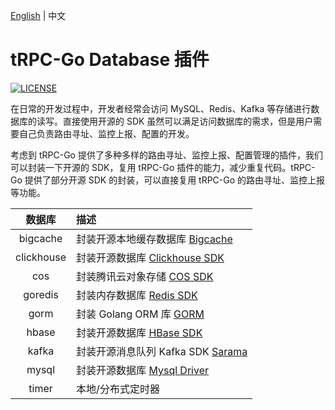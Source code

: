 [English](README.md) | 中文

# tRPC-Go Database 插件

[![LICENSE](https://img.shields.io/badge/license-Apache--2.0-green.svg)](https://github.com/trpc-ecosystem/go-database/blob/main/LICENSE)

在日常的开发过程中，开发者经常会访问 MySQL、Redis、Kafka 等存储进行数据库的读写。直接使用开源的 SDK 虽然可以满足访问数据库的需求，但是用户需要自己负责路由寻址、监控上报、配置的开发。

考虑到 tRPC-Go 提供了多种多样的路由寻址、监控上报、配置管理的插件，我们可以封装一下开源的 SDK，复用 tRPC-Go 插件的能力，减少重复代码。tRPC-Go 提供了部分开源 SDK 的封装，可以直接复用 tRPC-Go 的路由寻址、监控上报等功能。

| 数据库 | 描述 |
| :----: | :----   |
| bigcache | 封装开源本地缓存数据库 [Bigcache](https://github.com/allegro/bigcache) |
| clickhouse | 封装开源数据库 [Clickhouse SDK](https://github.com/ClickHouse/clickhouse-go) |
| cos | 封装腾讯云对象存储 [COS SDK](https://github.com/tencentyun/cos-go-sdk-v5) |
| goredis | 封装内存数据库 [Redis SDK](https://github.com/redis/go-redis) |
| gorm | 封装 Golang ORM 库 [GORM](https://github.com/go-gorm/gorm) |
| hbase | 封装开源数据库 [HBase SDK](https://github.com/tsuna/gohbase) |
| kafka | 封装开源消息队列 Kafka SDK [Sarama](https://github.com/IBM/sarama) |
| mysql | 封装开源数据库 [Mysql Driver](https://github.com/go-sql-driver/mysql) |
| timer | 本地/分布式定时器 |
